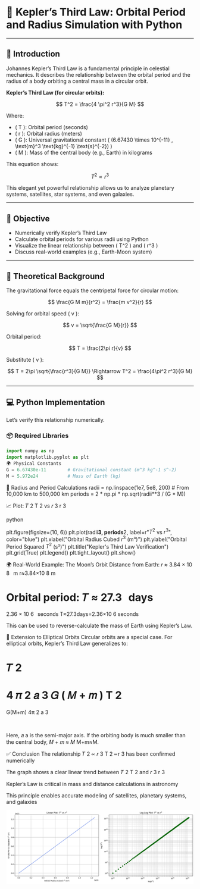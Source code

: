 # 🌌 Kepler’s Third Law: Orbital Period and Radius Simulation with Python

---

## 📘 Introduction

Johannes Kepler’s Third Law is a fundamental principle in celestial mechanics. It describes the relationship between the orbital period and the radius of a body orbiting a central mass in a circular orbit.

**Kepler’s Third Law (for circular orbits):**

$$
T^2 = \frac{4 \pi^2 r^3}{G M}
$$

Where:

- \( T \): Orbital period (seconds)  
- \( r \): Orbital radius (meters)  
- \( G \): Universal gravitational constant \( (6.67430 \times 10^{-11} \, \text{m}^3 \text{kg}^{-1} \text{s}^{-2}) \)  
- \( M \): Mass of the central body (e.g., Earth) in kilograms

This equation shows:

$$
T^2 \propto r^3
$$

This elegant yet powerful relationship allows us to analyze planetary systems, satellites, star systems, and even galaxies.

---

## 🎯 Objective

- Numerically verify Kepler’s Third Law  
- Calculate orbital periods for various radii using Python  
- Visualize the linear relationship between \( T^2 \) and \( r^3 \)  
- Discuss real-world examples (e.g., Earth-Moon system)

---

## 🧠 Theoretical Background

The gravitational force equals the centripetal force for circular motion:

$$
\frac{G M m}{r^2} = \frac{m v^2}{r}
$$

Solving for orbital speed \( v \):

$$
v = \sqrt{\frac{G M}{r}}
$$

Orbital period:

$$
T = \frac{2\pi r}{v}
$$

Substitute \( v \):

$$
T = 2\pi \sqrt{\frac{r^3}{G M}} \Rightarrow T^2 = \frac{4\pi^2 r^3}{G M}
$$

---

## 💻 Python Implementation

Let’s verify this relationship numerically.

### 📦 Required Libraries

```python
import numpy as np
import matplotlib.pyplot as plt
🌍 Physical Constants
G = 6.67430e-11        # Gravitational constant (m^3 kg^-1 s^-2)
M = 5.972e24           # Mass of Earth (kg)

```

📐 Radius and Period Calculations
radii = np.linspace(1e7, 5e8, 200)  # From 10,000 km to 500,000 km
periods = 2 * np.pi * np.sqrt(radii**3 / (G * M))

📈 Plot: 
𝑇
2
T 
2
  vs 
𝑟
3
r 
3
 
python

plt.figure(figsize=(10, 6))
plt.plot(radii**3, periods**2, label=r"$T^2$ vs $r^3$", color="blue")
plt.xlabel("Orbital Radius Cubed $r^3$ (m³)")
plt.ylabel("Orbital Period Squared $T^2$ (s²)")
plt.title("Kepler's Third Law Verification")
plt.grid(True)
plt.legend()
plt.tight_layout()
plt.show()

🌍 Real-World Example: The Moon’s Orbit
Distance from Earth:
𝑟
≈
3.84
×
10
8
 
m
r≈3.84×10 
8
 m

Orbital period:
𝑇
≈
27.3
 
days
=
2.36
×
10
6
 
seconds
T≈27.3days=2.36×10 
6
 seconds

This can be used to reverse-calculate the mass of Earth using Kepler’s Law.

📌 Extension to Elliptical Orbits
Circular orbits are a special case. For elliptical orbits, Kepler’s Third Law generalizes to:

𝑇
2
=
4
𝜋
2
𝑎
3
𝐺
(
𝑀
+
𝑚
)
T 
2
 = 
G(M+m)
4π 
2
 a 
3
 
​
 
Here, 
𝑎
a is the semi-major axis. If the orbiting body is much smaller than the central body, 
𝑀
+
𝑚
≈
𝑀
M+m≈M.

✅ Conclusion
The relationship 
𝑇
2
∝
𝑟
3
T 
2
 ∝r 
3
  has been confirmed numerically

The graph shows a clear linear trend between 
𝑇
2
T 
2
  and 
𝑟
3
r 
3
 

Kepler’s Law is critical in mass and distance calculations in astronomy

This principle enables accurate modeling of satellites, planetary systems, and galaxies

![alt text](image-1.png)